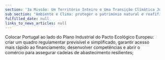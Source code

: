 ```yaml
---
section: '3a Missão: Um Território Inteiro e Uma Transição Climática Justa'
sub_section: "Ambiente e Clima: proteger o património natural e reafifirmar a liderança na redução de emissões"
fulfilled_date: null
links_to_news_articles: null
---
```


Colocar Portugal ao lado do Plano Industrial do Pacto Ecológico Europeu: criar um quadro regulamentar previsível e simplificado, garantir acesso mais rápido ao financiamento; desenvolver competências e abrir o comércio para assegurar cadeias de abastecimento resilientes;
